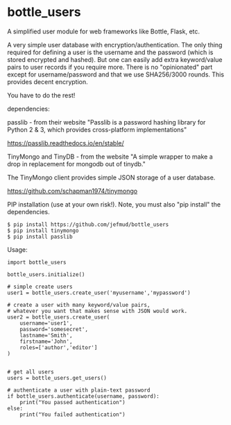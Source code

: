 # bottle_users
A simplified user module for web frameworks like Bottle, Flask, etc.

A very simple user database with encryption/authentication.  The only thing required for defining a user is the
username and the password (which is stored encrypted and hashed).  But one can easily add extra keyword/value pairs to user records
if you require more.  There is no "opinionated" part except for username/password and that we use SHA256/3000 rounds.  This
provides decent encryption.

You have to do the rest!

dependencies:

passlib - from their website "Passlib is a password hashing library for Python 2 & 3, which provides cross-platform implementations"

https://passlib.readthedocs.io/en/stable/

TinyMongo and TinyDB - from the website "A simple wrapper to make a drop in replacement for mongodb out of tinydb."

The TinyMongo client provides simple JSON storage of a user database.

https://github.com/schapman1974/tinymongo


PIP installation (use at your own risk!).  Note, you must also "pip install" the dependencies.

```
$ pip install https://github.com/jefmud/bottle_users
$ pip install tinymongo
$ pip install passlib
```

Usage:
```
import bottle_users

bottle_users.initialize()

# simple create users
user1 = bottle_users.create_user('myusername','mypassword')

# create a user with many keyword/value pairs,
# whatever you want that makes sense with JSON would work.
user2 = bottle_users.create_user(
    username='user1',
    password='somesecret',
    lastname='Smith',
    firstname='John',
    roles=['author','editor']
)


# get all users
users = bottle_users.get_users()

# authenticate a user with plain-text password
if bottle_users.authenticate(username, password):
    print("You passed authentication")
else:
    print("You failed authentication")
```



